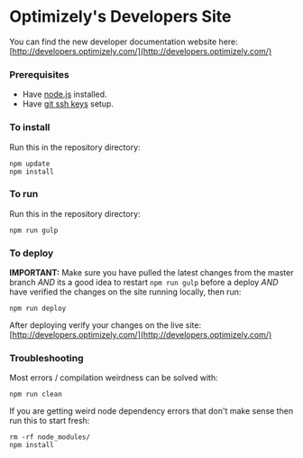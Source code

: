# Optimizely's Developers Site
You can find the new developer documentation website here: [http://developers.optimizely.com/](http://developers.optimizely.com/)

### Prerequisites
- Have [node.js](https://nodejs.org/) installed.
- Have [git ssh keys](https://help.github.com/articles/generating-ssh-keys/) setup.

### To install

Run this in the repository directory:
```
npm update
npm install
```

### To run

Run this in the repository directory:
```
npm run gulp
```

### To deploy

**IMPORTANT:** Make sure you have pulled the latest changes from the master branch
*AND* its a good idea to restart `npm run gulp` before a deploy
*AND* have verified the changes on the site running locally, then run:
```
npm run deploy
```

After deploying verify your changes on the live site: [http://developers.optimizely.com/](http://developers.optimizely.com/)

### Troubleshooting

Most errors / compilation weirdness can be solved with:
```
npm run clean
```

If you are getting weird node dependency errors that don't make sense then run this to start fresh:
```
rm -rf node_modules/
npm install
```
